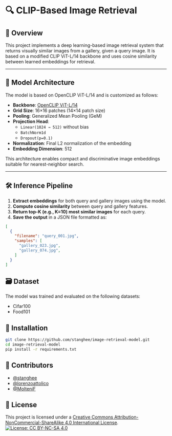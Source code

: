 # 🔍 CLIP-Based Image Retrieval

## 📌 Overview

This project implements a deep learning-based image retrieval system that returns visually similar images from a gallery, given a query image. It is based on a modified CLIP ViT-L/14 backbone and uses cosine similarity between learned embeddings for retrieval.

---

## 🧠 Model Architecture

The model is based on OpenCLIP ViT-L/14 and is customized as follows:

- **Backbone**: [OpenCLIP ViT-L/14](https://github.com/mlfoundations/open_clip)
- **Grid Size**: 16×16 patches (14×14 patch size)
- **Pooling**: Generalized Mean Pooling (GeM)
- **Projection Head**:
  - `Linear(1024 → 512)` without bias
  - `BatchNorm1d`
  - `Dropout(p=0.1)`
- **Normalization**: Final L2 normalization of the embedding
- **Embedding Dimension**: 512

This architecture enables compact and discriminative image embeddings suitable for nearest-neighbor search.

---

## 🛠️ Inference Pipeline

1. **Extract embeddings** for both query and gallery images using the model.
2. **Compute cosine similarity** between query and gallery features.
3. **Return top-K (e.g., K=10) most similar images** for each query.
4. **Save the output** in a JSON file formatted as:

```json
[
  {
    "filename": "query_001.jpg",
    "samples": [
      "gallery_023.jpg",
      "gallery_074.jpg",
    ]
  }
]
```

## 🗃️ Dataset

The model was trained and evaluated on the following datasets:

- Cifar100
- Food101

## 🚀 Installation

```bash
git clone https://github.com/stanghee/image-retrieval-model.git
cd image-retrieval-model
pip install -r requirements.txt
```

## 👥 Contributors

- [@stanghee](https://github.com/stanghee) 
- [@lorenzoattolico](https://github.com/lorenzoattolico) 
- [@MolteniF](https://github.com/MolteniF)

## 📄 License

This project is licensed under a [Creative Commons Attribution-NonCommercial-ShareAlike 4.0 International License](https://creativecommons.org/licenses/by-nc-sa/4.0/).
[![License: CC BY-NC-SA 4.0](https://licensebuttons.net/l/by-nc-sa/4.0/88x31.png)](https://creativecommons.org/licenses/by-nc-sa/4.0/)
